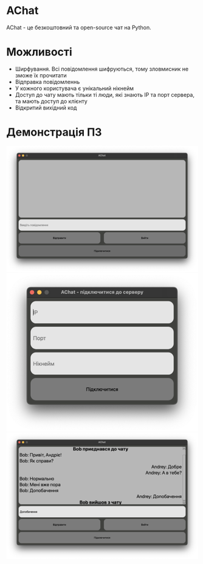 # AChat
AChat - це безкоштовний та open-source чат на Python.

# Можливості
- Ширфування. Всі повідомлення шифруються, тому зловмисник не зможе їх прочитати
- Відправка повідомленнь
- У кожного користувача є унікальний нікнейм
- Доступ до чату мають тільки ті люди, які знають IP та порт сервера, та мають доступ до клієнту
- Відкритий вихідний код

# Демонстрація ПЗ
<img src="images/1.png">
<img src="images/2.png">
<img src="images/3.png">